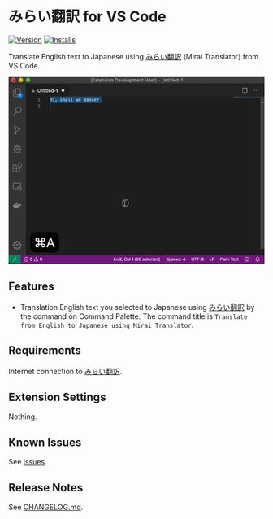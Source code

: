# みらい翻訳 for VS Code

[![Version](https://vsmarketplacebadge.apphb.com/version/zawa.mirai-translator.svg)](https://marketplace.visualstudio.com/items?itemName=zawa.mirai-translator)
[![Installs](https://vsmarketplacebadge.apphb.com/installs-short/zawa.mirai-translator.svg)](https://marketplace.visualstudio.com/items?itemName=zawa.mirai-translator)

Translate English text to Japanese using [みらい翻訳] (Mirai Translator) from VS Code.

![demo](images/demo.gif)

[みらい翻訳]: https://miraitranslate.com/trial/

## Features

- Translation English text you selected to Japanese using [みらい翻訳] by the command on Command Palette. The command title is `Translate from English to Japanese using Mirai Translator`.

## Requirements

Internet connection to [みらい翻訳].

## Extension Settings

Nothing.

## Known Issues

See [issues](https://github.com/zawataki/vscode-mirai-translator/issues).

## Release Notes

See [CHANGELOG.md](CHANGELOG.md).
